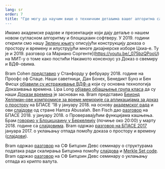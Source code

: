 ```yaml
---
lang: sr
order: 7
title: "Где могу да научим више о техничким детаљима вашег алгоритма сагласности?“
---
```


Имамо академске радове и презентације који дају детаље о нашем новом сугласном алгоритму и блоцкцхаин софтверу.
У 2019. години открили смо нашу [Зелену књигу](https://www.chia.net/assets/ChiaGreenPaper.pdf) описујући конструкцију доказа о простору и времену и илуструјући многе дизајнерске изборе Цхиа-е.
Ту је и 2019. разговор са Мариано Соргенте](https://youtu.be/_075bzQPooU)
на МИТ-у о томе како постићи Накамото консензус уз Доказ о свемиру и ВДФ-овима.

Bram Cohen [представио](https://www.youtube.com/watch?v=2Zlcgt8FVz4) у Станфорду у фебруару 2018. године на Проофс оф Спаце. Наши саветници, Дан Бонех, Бенедикт Бунз и Бен Фисцх [објавили су истраживање ВДФ-а](https://eprint.iacr.org/2018/712.pdf) који су основна технологија Доказивања времена.
Lipa Long [објавио објашњење група класа](https://github.com/Chia-Network/vdf-competition/blob/master/classgroups.pdf) да су наши [Докази времена](https://eprint.iacr.org/2018/627.pdf) је заснован на. Bram представио [Беионд Хеллман-ове компромисе за време меморије са апликацијама за доказ о простору](https://www.youtube.com/watch?v=iqxkO7C-cyk) на БПАСЕ '18 у јануару 2018. на основу [академског рада](https://eprint.iacr.org/2017/893) и ови [слајдови](https://view.publitas.com/chia-network/pbase18slides/page/1) од стране Hamza Abusalah. Ben Fisch дао [разговор](https://www.youtube.com/watch?v=qUoagL7OZ1k&feature=youtu.be) на БПАСЕ 2018. у јануару 2018. о Проверавајућим функцијама кашњења. Брам [говорио у Блоцкцхаину у Беркелеију](https://www.facebook.com/BlockchainatBerkeley/videos/2006069823011271/) (почиње око 20:00) у марту 2018. године са [слајдовима](https://cyber.stanford.edu/sites/g/files/sbiybj9936/f/bramcohen.pdf). Bram одржао [разговор на БПАСЕ 2017](https://www.youtube.com/watch?v=aYG0NxoG7yw) јануара 2017. о уклањању отпада помоћу доказа о простору и времену ([слајдови](https://cyber.stanford.edu/sites/g/files/sbiybj9936/f/bramcohen.pdf)).

Bram одржао [разговор](https://www.youtube.com/watch?v=zZaB4hM8SQ4) на СФ Битцоин Девс семинару о структурама података ради скалирања Битцоина помоћу [слајдова](https://view.publitas.com/chia-network/bitcoin_data_structures/) и [Merkle Set code](https://github.com/bramcohen/MerkleSet). Bram одржао [разговор](https://www.youtube.com/watch?v=zZaB4hM8SQ4) на СФ Битцоин Девс семинару о уклањању отпада из крипто валута.

